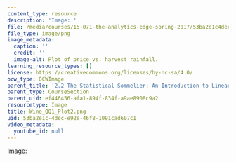 ```yaml
---
content_type: resource
description: 'Image: '
file: /media/courses/15-071-the-analytics-edge-spring-2017/53ba2e1c4dece92e46f81091cad607c1_Wine_QQ1_Plot2.png
file_type: image/png
image_metadata:
  caption: ''
  credit: ''
  image-alt: Plot of price vs. harvest rainfall.
learning_resource_types: []
license: https://creativecommons.org/licenses/by-nc-sa/4.0/
ocw_type: OCWImage
parent_title: '2.2 The Statistical Sommelier: An Introduction to Linear Regression'
parent_type: CourseSection
parent_uid: ef446456-afa1-894f-834f-a9ae8908c9a2
resourcetype: Image
title: Wine_QQ1_Plot2.png
uid: 53ba2e1c-4dec-e92e-46f8-1091cad607c1
video_metadata:
  youtube_id: null
---
```

Image: 